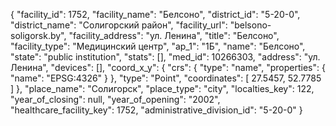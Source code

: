 {
    "facility_id": 1752,
    "facility_name": "Белсоно",
    "district_id": "5-20-0",
    "district_name": "Солигорский район",
    "facility_url": "belsono-soligorsk.by",
    "facility_address": "ул. Ленина",
    "title": "Белсоно",
    "facility_type": "Медицинский центр",
    "ap_1": "1Б",
    "name": "Белсоно",
    "state": "public institution",
    "stats": [],
    "med_id": 10266303,
    "address": "ул. Ленина",
    "devices": [],
    "coord_x_y": {
        "crs": {
            "type": "name",
            "properties": {
                "name": "EPSG:4326"
            }
        },
        "type": "Point",
        "coordinates": [
            27.5457,
            52.7785
        ]
    },
    "place_name": "Солигорск",
    "place_type": "city",
    "localties_key": 122,
    "year_of_closing": null,
    "year_of_opening": "2002",
    "healthcare_facility_key": 1752,
    "administrative_division_id": "5-20-0"
}
